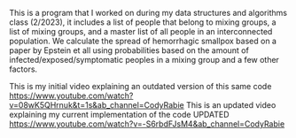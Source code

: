 This is a program that I worked on during my data structures and algorithms class (2/2023), it includes a list of people that belong to mixing groups,
a list of mixing groups, and a master list of all people in an interconnected population. We calculate the spread of hemorrhagic smallpox based on a paper
by Epstein et all using probabilities based on the amount of infected/exposed/symptomatic peoples in a mixing group and a few other factors.

This is my initial video explaining an outdated version of this same code <https://www.youtube.com/watch?v=08wK5QHrnuk&t=1s&ab_channel=CodyRabie>
This is an updated video explaining my current implementation of the code UPDATED <https://www.youtube.com/watch?v=-S6rbdFJsM4&ab_channel=CodyRabie>
